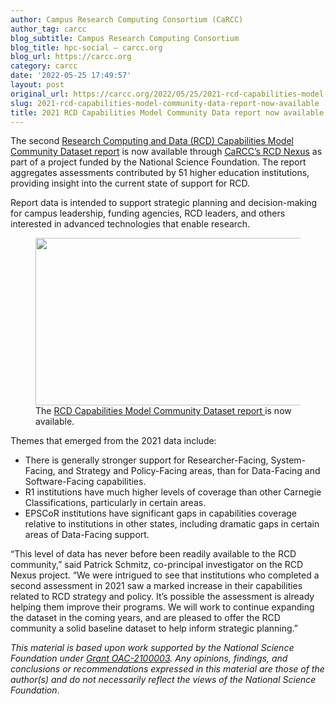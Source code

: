 ```yaml
---
author: Campus Research Computing Consortium (CaRCC)
author_tag: carcc
blog_subtitle: Campus Research Computing Consortium
blog_title: hpc-social – carcc.org
blog_url: https://carcc.org
category: carcc
date: '2022-05-25 17:49:57'
layout: post
original_url: https://carcc.org/2022/05/25/2021-rcd-capabilities-model-community-data-report-now-available/
slug: 2021-rcd-capabilities-model-community-data-report-now-available
title: 2021 RCD Capabilities Model Community Data report now available
---
```


<p>The second <a href="https://zenodo.org/record/6502962#.Yoe-Ky1h2_w">Research Computing and Data (RCD) Capabilities Model Community Dataset report</a> is now available through <a href="http://rcd-nexus.org/">CaRCC’s RCD Nexus</a> as part of a project funded by the National Science Foundation. The report aggregates assessments contributed by 51 higher education institutions, providing insight into the current state of support for RCD.</p>




<p>Report data is intended to support strategic planning and decision-making for campus leadership, funding agencies, RCD leaders, and others interested in advanced technologies that enable research.&nbsp;&nbsp;</p>




<figure class="wp-block-image size-full"><img alt="" class="wp-image-4199" height="268" src="https://carcc.org/wp-content/uploads/2022/05/ScatterGraphSmall.png" width="579" /><figcaption class="wp-element-caption">The <a href="https://zenodo.org/record/6502962#.Yo5XjC1h2_x">RCD Capabilities Model Community Dataset report </a>is now available. </figcaption></figure>



<p>Themes that emerged from the 2021 data include:</p>




<ul>
<li>There is generally stronger support for Researcher-Facing, System-Facing, and Strategy and Policy-Facing areas, than for Data-Facing and Software-Facing capabilities.</li>



<li>R1 institutions have much higher levels of coverage than other Carnegie Classifications, particularly in certain areas.</li>



<li>EPSCoR institutions have significant gaps in capabilities coverage relative to institutions in other states, including dramatic gaps in certain areas of Data-Facing support.</li>
</ul>



<p>“This level of data has never before been readily available to the RCD community,” said Patrick Schmitz, co-principal investigator on the RCD Nexus project. “We were intrigued to see that institutions who completed a second assessment in 2021 saw a marked increase in their capabilities related to RCD strategy and policy. It’s possible the assessment is already helping them improve their programs. We will work to continue expanding the dataset in the coming years, and are pleased to offer the RCD community a solid baseline dataset to help inform strategic planning.”</p>




<p><em>This material is based upon work supported by the National Science Foundation under <a href="https://www.nsf.gov/awardsearch/showAward?AWD_ID=2100003">Grant OAC-2100003</a>. Any opinions, findings, and conclusions or recommendations expressed in this material are those of the author(s) and do not necessarily reflect the views of the National Science Foundation</em>.</p>